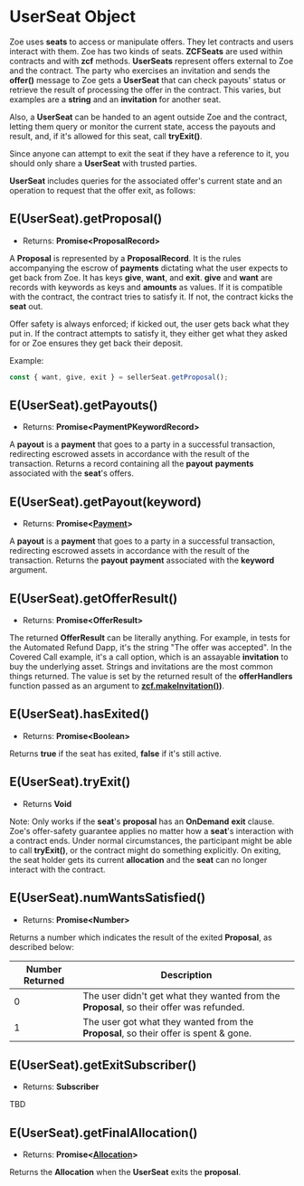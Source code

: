# UserSeat Object

Zoe uses **seats** to access or manipulate offers. They let contracts and users interact
with them. Zoe has two kinds of seats. **ZCFSeats**
are used within contracts and with **zcf** methods. **UserSeats** represent offers external to
Zoe and the contract. The party who exercises an invitation and sends the **offer()** message
to Zoe gets a **UserSeat** that can check payouts' status or retrieve the result of
processing the offer in the contract. This varies, but examples
are a **string** and an **invitation** for another seat.

Also, a **UserSeat** can be handed to an agent outside Zoe and the contract, letting
them query or monitor the current state, access the payouts and result,
and, if it's allowed for this seat, call **tryExit()**.

Since anyone can attempt to exit the seat if they have a reference to it,
you should only share a **UserSeat** with trusted parties.

**UserSeat** includes queries for the associated offer's current state
and an operation to request that the offer exit, as follows:

## E(UserSeat).getProposal()
  - Returns: **Promise&lt;ProposalRecord>**

A **Proposal** is represented by a **ProposalRecord**. It is the rules
accompanying the escrow of **payments** dictating what the user expects
to get back from Zoe. It has keys **give**, **want**, and
**exit**. **give** and **want** are records with keywords as keys and
**amounts** as values. If it is compatible with the contract, the
contract tries to satisfy it. If not, the contract kicks the **seat** out.

Offer safety is always enforced; if kicked out, the user gets back
what they put in. If the contract attempts to satisfy it, they either
get what they asked for or Zoe ensures they get back their deposit.

Example:

```js
const { want, give, exit } = sellerSeat.getProposal();
```

## E(UserSeat).getPayouts()
  - Returns: **Promise&lt;PaymentPKeywordRecord>**

A **payout** is a **payment** that goes to a party in a successful transaction, redirecting
escrowed assets in accordance with the result of the transaction. Returns a record
containing all the **payout** **payments** associated with the **seat**'s offers.

## E(UserSeat).getPayout(keyword)
  - Returns: **Promise&lt;[Payment](/reference/ertp-api/payment.md)>**

A **payout** is a **payment** that goes to a party in a successful transaction, redirecting
escrowed assets in accordance with the result of the transaction. Returns the **payout**
**payment** associated with the **keyword** argument.

## E(UserSeat).getOfferResult()
  - Returns: **Promise&lt;OfferResult>**

The returned **OfferResult** can be literally anything. For example, in tests
for the Automated Refund Dapp, it's the string "The offer was accepted". In
the Covered Call example, it's a call option, which is an assayable **invitation**
to buy the underlying asset. Strings and invitations are the most common things returned.
The value is set by the returned result of the **offerHandlers** function passed
as an argument to **[zcf.makeInvitation()](./zoe-contract-facet.md#zcf-makeinvitation-offerhandler-description-customproperties-proposalshape))**.

## E(UserSeat).hasExited()
  - Returns: **Promise&lt;Boolean>**

Returns **true** if the seat has exited, **false** if it's still active.

## E(UserSeat).tryExit()
  - Returns **Void**

Note: Only works if the **seat**'s **proposal** has an **OnDemand** **exit** clause.
Zoe's offer-safety guarantee applies no matter how a **seat**'s interaction with
a contract ends. Under normal
circumstances, the participant might be able to call **tryExit()**, or the
contract might do something explicitly. On exiting, the seat holder
gets its current **allocation** and the **seat** can no longer interact with the contract.


## E(UserSeat).numWantsSatisfied()
- Returns: **Promise&lt;Number>**

Returns a number which indicates the result of the exited **Proposal**, as described below:

| Number Returned | Description |
| --- | --- |
| 0 | The user didn't get what they wanted from the **Proposal**, so their offer was refunded. |
| 1 | The user got what they wanted from the **Proposal**, so their offer is spent & gone. |


## E(UserSeat).getExitSubscriber()
- Returns: **Subscriber**

TBD


## E(UserSeat).getFinalAllocation()
- Returns: **Promise&lt;[Allocation](./zoe-data-types.md#allocation)>**

Returns the **Allocation** when the **UserSeat** exits the **proposal**.


